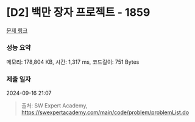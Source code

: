 # [D2] 백만 장자 프로젝트 - 1859 

[문제 링크](https://swexpertacademy.com/main/code/problem/problemDetail.do?contestProbId=AV5LrsUaDxcDFAXc) 

### 성능 요약

메모리: 178,804 KB, 시간: 1,317 ms, 코드길이: 751 Bytes

### 제출 일자

2024-09-16 21:07



> 출처: SW Expert Academy, https://swexpertacademy.com/main/code/problem/problemList.do